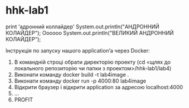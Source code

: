 # hhk-lab1
print 'адронний коллайдер'
System.out.println("АНДРОННИЙ КОЛАЙДЕР");
Оооооо
System.out.println("ВЕЛИКИЙ АНДРОННИЙ КОЛАЙДЕР");

Інструкція по запуску нашого application’а через Docker:

1) В командній строці обрати директорію проекту (cd <щлях до локального репозиторію чи папки з проектом>/hhk-lab1/lab4)
2) Виконати команду docker build -t lab4image .
3) Виконати команду docker run -p 4000:80 lab4image
4) Відкрити браузер і відкрити application за адресою localhost:4000
5) ...
6) PROFIT
